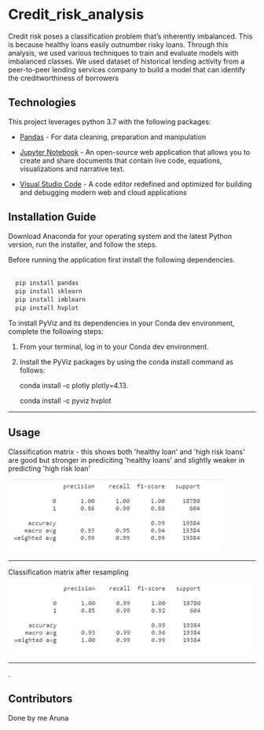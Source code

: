 # Credit_risk_analysis
Credit risk poses a classification problem that’s inherently imbalanced. This is because healthy loans easily outnumber risky loans. Through this analysis, we used various techniques to train and evaluate models with imbalanced classes. We used dataset of historical lending activity from a peer-to-peer lending services company to build a model that can identify the creditworthiness of borrowers

## Technologies

This project leverages python 3.7 with the following packages:

* [Pandas](https://pandas.pydata.org/) - For data cleaning, preparation and manipulation

* [Jupyter Notebook](https://jupyter.org/) - An open-source web application that allows you to create and share documents that contain live code, equations, visualizations and narrative text.

* [Visual Studio Code](https://code.visualstudio.com/) - A code editor redefined and optimized for building and debugging modern web and cloud applications

## Installation Guide

Download Anaconda for your operating system and the latest Python version, run the installer, and follow the steps.

Before running the application first install the following dependencies.

```python

  pip install pandas
  pip install sklearn
  pip install imblearn
  pip install hvplot
```

To install PyViz and its dependencies in your Conda dev environment, complete the following steps:

1. From your terminal, log in to your Conda dev environment.

2. Install the PyViz packages by using the conda install command as follows:
    
	conda install -c plotly plotly=4.13.
    
    conda install -c pyviz hvplot
-----------------------------------------------------------------------------------------------------------------------------------------------------

## Usage


Classification matrix - this shows both 'healthy loan' and 'high risk loans' are good but stronger in prediciting 'healthy loans' and slightly weaker in predicting 'high risk loan'

![](snapshots/classification_matrix.png)

----------------------------------------------------------------------------------------------------------------------------------------------------

Classification matrix after resampling 

![](snapshots/re-sampling.png)

-----------------------------------------------------------------------------------------------------------------------------------------------------

.
## Contributors
Done by me Aruna
